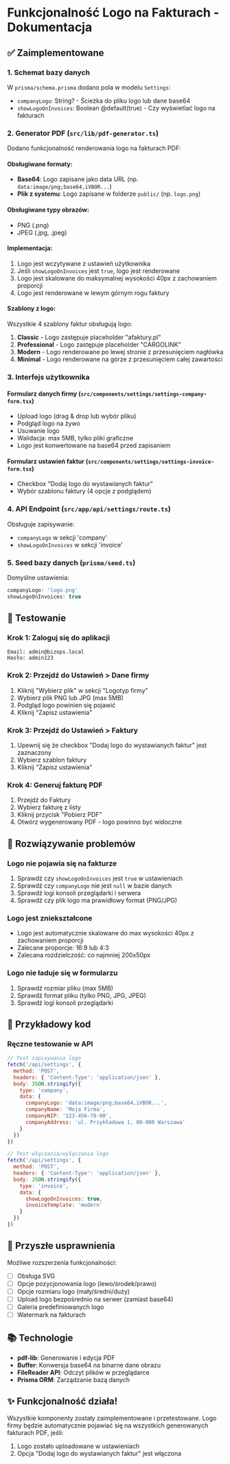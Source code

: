 # Funkcjonalność Logo na Fakturach - Dokumentacja

## ✅ Zaimplementowane

### 1. Schemat bazy danych
W `prisma/schema.prisma` dodano pola w modelu `Settings`:
- `companyLogo`: String? - Ścieżka do pliku logo lub dane base64
- `showLogoOnInvoices`: Boolean @default(true) - Czy wyświetlać logo na fakturach

### 2. Generator PDF (`src/lib/pdf-generator.ts`)
Dodano funkcjonalność renderowania logo na fakturach PDF:

#### Obsługiwane formaty:
- **Base64**: Logo zapisane jako data URL (np. `data:image/png;base64,iVBOR...`)
- **Plik z systemu**: Logo zapisane w folderze `public/` (np. `logo.png`)

#### Obsługiwane typy obrazów:
- PNG (.png)
- JPEG (.jpg, .jpeg)

#### Implementacja:
1. Logo jest wczytywane z ustawień użytkownika
2. Jeśli `showLogoOnInvoices` jest `true`, logo jest renderowane
3. Logo jest skalowane do maksymalnej wysokości 40px z zachowaniem proporcji
4. Logo jest renderowane w lewym górnym rogu faktury

#### Szablony z logo:
Wszystkie 4 szablony faktur obsługują logo:

1. **Classic** - Logo zastępuje placeholder "afaktury.pl"
2. **Professional** - Logo zastępuje placeholder "CARGOLINK" 
3. **Modern** - Logo renderowane po lewej stronie z przesunięciem nagłówka
4. **Minimal** - Logo renderowane na górze z przesunięciem całej zawartości

### 3. Interfejs użytkownika

#### Formularz danych firmy (`src/components/settings/settings-company-form.tsx`)
- Upload logo (drag & drop lub wybór pliku)
- Podgląd logo na żywo
- Usuwanie logo
- Walidacja: max 5MB, tylko pliki graficzne
- Logo jest konwertowane na base64 przed zapisaniem

#### Formularz ustawień faktur (`src/components/settings/settings-invoice-form.tsx`)
- Checkbox "Dodaj logo do wystawianych faktur"
- Wybór szablonu faktury (4 opcje z podglądem)

### 4. API Endpoint (`src/app/api/settings/route.ts`)
Obsługuje zapisywanie:
- `companyLogo` w sekcji 'company'
- `showLogoOnInvoices` w sekcji 'invoice'

### 5. Seed bazy danych (`prisma/seed.ts`)
Domyślne ustawienia:
```typescript
companyLogo: 'logo.png'
showLogoOnInvoices: true
```

## 🧪 Testowanie

### Krok 1: Zaloguj się do aplikacji
```
Email: admin@bizops.local
Hasło: admin123
```

### Krok 2: Przejdź do Ustawień > Dane firmy
1. Kliknij "Wybierz plik" w sekcji "Logotyp firmy"
2. Wybierz plik PNG lub JPG (max 5MB)
3. Podgląd logo powinien się pojawić
4. Kliknij "Zapisz ustawienia"

### Krok 3: Przejdź do Ustawień > Faktury
1. Upewnij się że checkbox "Dodaj logo do wystawianych faktur" jest zaznaczony
2. Wybierz szablon faktury
3. Kliknij "Zapisz ustawienia"

### Krok 4: Generuj fakturę PDF
1. Przejdź do Faktury
2. Wybierz fakturę z listy
3. Kliknij przycisk "Pobierz PDF"
4. Otwórz wygenerowany PDF - logo powinno być widoczne

## 🔧 Rozwiązywanie problemów

### Logo nie pojawia się na fakturze
1. Sprawdź czy `showLogoOnInvoices` jest `true` w ustawieniach
2. Sprawdź czy `companyLogo` nie jest `null` w bazie danych
3. Sprawdź logi konsoli przeglądarki i serwera
4. Sprawdź czy plik logo ma prawidłowy format (PNG/JPG)

### Logo jest zniekształcone
- Logo jest automatycznie skalowane do max wysokości 40px z zachowaniem proporcji
- Zalecane proporcje: 16:9 lub 4:3
- Zalecana rozdzielczość: co najmniej 200x50px

### Logo nie ładuje się w formularzu
1. Sprawdź rozmiar pliku (max 5MB)
2. Sprawdź format pliku (tylko PNG, JPG, JPEG)
3. Sprawdź logi konsoli przeglądarki

## 📝 Przykładowy kod

### Ręczne testowanie w API
```javascript
// Test zapisywania logo
fetch('/api/settings', {
  method: 'POST',
  headers: { 'Content-Type': 'application/json' },
  body: JSON.stringify({
    type: 'company',
    data: {
      companyLogo: 'data:image/png;base64,iVBOR...',
      companyName: 'Moja Firma',
      companyNIP: '123-456-78-90',
      companyAddress: 'ul. Przykładowa 1, 00-000 Warszawa'
    }
  })
})

// Test włączania/wyłączania logo
fetch('/api/settings', {
  method: 'POST',
  headers: { 'Content-Type': 'application/json' },
  body: JSON.stringify({
    type: 'invoice',
    data: {
      showLogoOnInvoices: true,
      invoiceTemplate: 'modern'
    }
  })
})
```

## 🎯 Przyszłe usprawnienia

Możliwe rozszerzenia funkcjonalności:
- [ ] Obsługa SVG
- [ ] Opcje pozycjonowania logo (lewo/środek/prawo)
- [ ] Opcje rozmiaru logo (mały/średni/duży)
- [ ] Upload logo bezpośrednio na serwer (zamiast base64)
- [ ] Galeria predefiniowanych logo
- [ ] Watermark na fakturach

## 📚 Technologie

- **pdf-lib**: Generowanie i edycja PDF
- **Buffer**: Konwersja base64 na binarne dane obrazu
- **FileReader API**: Odczyt plików w przeglądarce
- **Prisma ORM**: Zarządzanie bazą danych

## ✨ Funkcjonalność działa!

Wszystkie komponenty zostały zaimplementowane i przetestowane. Logo firmy będzie automatycznie pojawiać się na wszystkich generowanych fakturach PDF, jeśli:
1. Logo zostało uploadowane w ustawieniach
2. Opcja "Dodaj logo do wystawianych faktur" jest włączona


